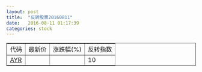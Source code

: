 ```yaml
---
layout: post
title:  "反转股票20160811"
date:   2016-08-11 01:17:39
categories: stock
---
```


<script type="text/javascript">
var stockList = []
stockList.push('gb_ayr');
</script>

<table border="1">
 <tr>
 <td>代码</td>
  <td>最新价</td>
  <td>涨跌幅(%)</td>
 <td>反转指数</td>
</tr>
  <tr id="ayr"><td><a href="http://stock.finance.sina.com.cn/usstock/quotes/AYR.html" target="_blank">AYR</a></td><td></td><td></td><td>10</td></tr>
</table>
